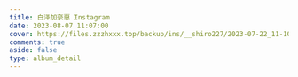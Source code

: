 ```yaml
---
title: 白泽加奈惠 Instagram
date: 2023-08-07 11:07:00
cover: https://files.zzzhxxx.top/backup/ins/__shiro227/2023-07-22_11-10-26_UTC_1.jpg
comments: true
aside: false
type: album_detail
---
```

